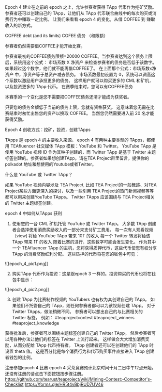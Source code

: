 Epoch 4 建立在之前的 epoch 之上，允许参赛者获得 TApp 代币作为挖矿奖励。 参赛者还可以创建自己的 TApp，让他们从 TApp 代币联合曲线中的每次购买或消费行为中赚取一定比例。 让我们来看看 epoch 4 的变化，从借 COFFEE 到 赚取收入的新方式。

COFFEE debt (and its limits) COFEE 债务 （和限额）

参赛者仍然需要借COFFEE才能开始比赛。

参赛者最初的COFFEE债务限额=20000 COFFEE。当参赛者达到这个债务上限后，系统用这个公式： 市场系数 X 净资产 来检查参赛者的债务是否低于该数字。 如果超过这个数字，他们就不能再借COFFEE了。
在上面那个公式：市场系数x净资产 中，净资产等于总资产减去债务。 市场系数最初设置为 0，系统可以调高这个系数以激励用户承担更多的债务。 这样用户就可以购买更多的 CML 和矿机，以及投资更多的 TApp 代币。
在赛季结束时，您可以有COFFEE债务

本赛季的一个变化是您不需要把COFFEE债务还清才能成为获奖者。

只要您的债务金额低于当前的债务上限，您就有资格获奖。 这意味着您无需在比赛结束时匆忙出售您的资产以换取 COFFEE。 当然您仍然需要进入前 20 名才能获得奖励。

Epoch 4 创收方式：挖矿，投资，创建TApps 

TApps 是 epoch 4 的主要收入来源。 epoch 4 有两种主要类型的 TApps，都使用 TEAfluencer 社交媒体 TApp 模板：YouTube 和 Twitter。 YouTube TApp 是使用 YouTube 视频 ID 作为其种子创建的，而 Twitter TApp 是基于 Twitter 主题标签创建的。参赛者如果想创建TApp，请在TEA Project群里留言，提供你的polkadot 地址和想使用的Youtube或者Twitter。

什么是 YouTube 或 Twitter TApp？

如果 YouTube 视频内容涉及 TEA Project, 比如 TEA Project的一般概述、对TEA Project某些方面更深入的探讨，以及一些引用 TEA Project的热门新闻视频等等都可以用来创建YouTube TApps。 Twitter TApps 应该围绕与 TEA Project相关的 Twitter 主题标签创建。

epoch 4 中如何从TApps 获利

1. 使用您的一台 CML 矿机托管 YouTube 或 Twitter TApp。 大多数 TApp 创建者会选择使用消费奖励收入的一部分来支付矿工费用。
每一次有人观看视频（view) 将给  YouTube TApp 带来 10T 的收入
每一个 Twitter 转发将给该 TApp 带来 1T 的收入
随着比赛的进行，这些数字可能会发生变化。 作为其中一个 TEAfluencer TApp 的主机，您将获得质押代币，这些代币使您有权分享 TApp 的消费奖励红利分配。 这些质押的代币将在您的钱包中可见：

![[epoch_4_pic1.png]]

2.  购买TApp 代币作为投资：这是跟epoch 3 一样的。投资购买的代币也将在钱包中显示：

![[epoch_4_pic2.png]]

3. 创建 TApp
为比赛制作视频的 YouTubers 也有权为其创建自己的 TApp。 如果他们不托管自己的 TApp，则任何参赛者都可以为该视频创建 TApp。
对于 Twitter TApps，做法稍微不同。 参赛者可以想出自己的与比赛相关的 Twitter 标签。 例如：
#teaprojectcontest
#teaproject_winners
#teaproject_knowledge

获得批准后，参赛者可以围绕主题标签创建自己的 Twitter TApp。 然后参赛者可以用各种办法让他们的标签在 Twitter 上流行起来。 这样做会大大增加消费奖励，从而分配给 TApp 代币持有者。
TApp 创建者还可以在创建他们的 TApp 时设置 theta 值。 这是百分比是每个消费行为和代币购买事件直接进入 TApp 创建者钱包的比例。

注册参加epoch 4 比赛
epoch 4 采茶竞赛预计北京时间十月二日中午12点开始。还没有注册的请点击下面按钮按步骤注册。https://github.com/tearust/teaproject/wiki/Mining-Contest:-Competitor's-Checklist
https://forms.gle/HR5t4vBbjRUD7UV46
 

